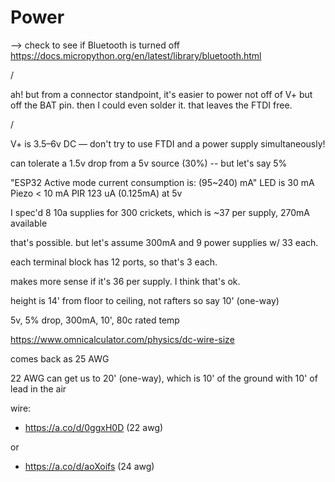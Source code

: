 # Power

--> check to see if Bluetooth is turned off
https://docs.micropython.org/en/latest/library/bluetooth.html

/

ah! but from a connector standpoint, it's easier to power not off of V+ but off the BAT pin. then I could even solder it. that leaves the FTDI free.

/

V+ is 3.5–6v DC — don't try to use FTDI and a power supply simultaneously!

can tolerate a 1.5v drop from a 5v source (30%) -- but let's say 5%

"ESP32 Active mode current consumption is: (95~240) mA"
LED is 30 mA
Piezo < 10 mA
PIR 123 uA (0.125mA) at 5v

I spec'd 8 10a supplies for 300 crickets, which is ~37 per supply, 270mA available

that's possible. but let's assume 300mA and 9 power supplies w/ 33 each.

each terminal block has 12 ports, so that's 3 each.

makes more sense if it's 36 per supply. I think that's ok. 





height is 14' from floor to ceiling, not rafters
so say 10' (one-way)

5v, 5% drop, 300mA, 10', 80c rated temp

https://www.omnicalculator.com/physics/dc-wire-size

comes back as 25 AWG

22 AWG can get us to 20' (one-way), which is 10' of the ground with 10' of lead in the air


wire:
- https://a.co/d/0ggxH0D (22 awg)

or
- https://a.co/d/aoXoifs (24 awg)

